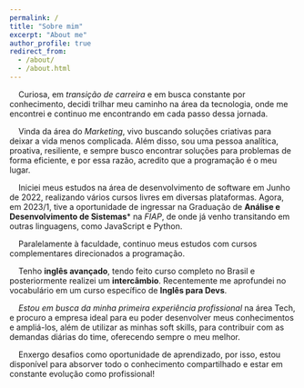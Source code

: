 ```yaml
---
permalink: /
title: "Sobre mim"
excerpt: "About me"
author_profile: true
redirect_from: 
  - /about/
  - /about.html
---
```

&nbsp;&nbsp;&nbsp;&nbsp;Curiosa, em *transição de carreira* e em busca constante por conhecimento, decidi trilhar meu caminho na área da tecnologia, onde me encontrei e continuo me encontrando em cada passo dessa jornada. 

&nbsp;&nbsp;&nbsp;&nbsp;Vinda da área do *Marketing*, vivo buscando soluções criativas para deixar a vida menos complicada. Além disso, sou uma pessoa analítica, proativa, resiliente, e sempre busco encontrar soluções para problemas de forma eficiente, e por essa razão, acredito que a programação é o meu lugar.

&nbsp;&nbsp;&nbsp;&nbsp;Iniciei meus estudos na área de desenvolvimento de software em Junho de 2022, realizando vários cursos livres em diversas plataformas. Agora, em 2023/1, tive a oportunidade de ingressar na Graduação de **Análise e Desenvolvimento de Sistemas*** na *FIAP*, de onde já venho transitando em outras linguagens, como JavaScript e Python. 

&nbsp;&nbsp;&nbsp;&nbsp;Paralelamente à faculdade, continuo meus estudos com cursos complementares direcionados a programação.

&nbsp;&nbsp;&nbsp;&nbsp;Tenho **inglês avançado**, tendo feito curso completo no Brasil e posteriormente realizei um **intercâmbio**. Recentemente me aprofundei no vocabulário em um curso específico de **Inglês para Devs**.

&nbsp;&nbsp;&nbsp;&nbsp;*Estou em busca da minha primeira experiência profissional* na área Tech, e procuro a empresa ideal para eu poder desenvolver meus conhecimentos e ampliá-los, além de utilizar as minhas soft skills, para contribuir com as demandas diárias do time, oferecendo sempre o meu melhor. 

&nbsp;&nbsp;&nbsp;&nbsp;Enxergo desafios como oportunidade de aprendizado, por isso, estou disponível para absorver todo o conhecimento compartilhado e estar em constante evolução como profissional!